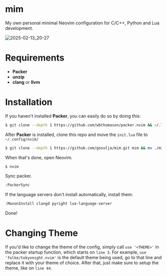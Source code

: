 # mim
My own personal minimal Neovim configuration for C/C++, Python and Lua development.

![2025-02-13_20-27](https://github.com/user-attachments/assets/262b7867-6952-4677-89c0-b23f85e66832)


# Requirements
* **Packer**
* **unzip**
* **clang** or **llvm**

# Installation
If you haven't installed **Packer**, you can easily do so by doing this:
```bash
$ git clone --depth 1 https://github.com/wbthomason/packer.nvim && ~/.local/share/nvim/site/pack/packer/start/packer.nvim
```

After **Packer** is installed, clone this repo and move the `init.lua` file to `~/.config/nvim/`
```bash
$ git clone --depth 1 https://github.com/gosulja/mim.git mim && mv ./mim/config/init.lua ~/.config/nvim/init.lua
```

When that's done, open Neovim.
```bash
$ nvim
```

Sync packer.
```bash
:PackerSync
```

If the language servers don't install automatically, install them:
```bash
:MasonInstall clangd pyright lua-language-server
```

Done!

# Changing Theme
If you'd like to change the theme of the config, simply call `use '<THEME>'` in the packer startup function, which starts on `line 3`.
For example, `use 'folke/tokyonight.nvim'` is the default theme being used, go to that line and replace it with your theme of choice.
After that, just make sure to setup the theme, like on `line 44`.
